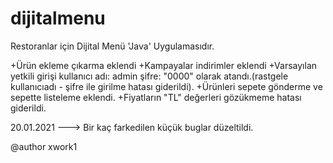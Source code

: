 # dijitalmenu

Restoranlar için Dijital Menü 'Java' Uygulamasıdır.

+Ürün ekleme çıkarma eklendi
+Kampayalar indirimler eklendi
+Varsayılan yetkili  girişi kullanıcı adı: admin şifre: "0000" olarak atandı.(rastgele kullanıcıadı - şifre ile girilme hatası giderildi).
+Ürünleri sepete gönderme ve sepette listeleme eklendi.
+Fiyatların "TL" değerleri gözükmeme hatası giderildi.

20.01.2021 ---> Bir kaç farkedilen küçük buglar düzeltildi.


@author xwork1
